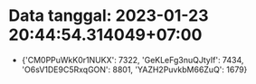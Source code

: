 # Data tanggal: 2023-01-23 20:44:54.314049+07:00

* {'CM0PPuWkK0r1NUKX': 7322, 'GeKLeFg3nuQJtyIf': 7434, 'O6sV1DE9C5RxqGON': 8801, 'YAZH2PuvkbM66ZuQ': 1679}

